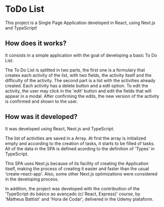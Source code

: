 # ToDo List

This project is a Single Page Application developed in React, using Next.js and TypeScript!

## How does it works?

It consists in a simple application with the goal of developing a basic To Do List.

The To Do List is splitted in two parts, the first one is a formulary that creates each activity of the list, with two fields, the activity itself and the difficulty of the activity. The second part is a list with the activities already created. Each activity has a delete button and a edit option. To edit the activity, the user may click in the 'edit' button and edit the fields that will appear in a modal. After confirming the edits, the new version of the activity is confirmed and shown to the user.

## How was it developed?

It was developed using React, Next.js and TypeScript.

The list of activities are saved in a Array. At first the array is initialized empty and according to the creation of tasks, it starts to be filled of tasks. All of the data in the SPA is defined acording to the definition of 'Types' in TypeScript. 

This SPA uses Next.js because of its facility of creating the Application itself, making the process of creating it easier and faster than the usual 'create-react-app'. Also, some other Next.js optimizations were considered in the developing process. 

In addition, the project was developed with the contribuition of the 'TypeScript do básico ao avançado (c/ React, Express)' course, by 'Matheus Battisti' and 'Hora de Codar', delivered in the Udemy plataform.
